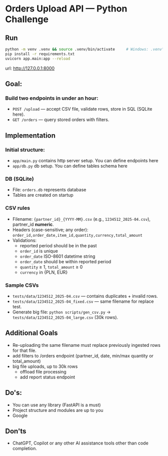 # Orders Upload API — Python Challenge

## Run

```bash
python -m venv .venv && source .venv/bin/activate     # Windows: .venv\Scripts\activate
pip install -r requirements.txt
uvicorn app.main:app --reload
```

url: http://127.0.0.1:8000

## Goal:

### Build two endpoints in under an hour:

- `POST /upload` — accept CSV file, validate rows, store in SQL (SQLite here).
- `GET /orders` — query stored orders with filters.

## Implementation

### Initial structure:

- `app/main.py` contains http server setup. You can define endpoints here
- `app/db.py` db setup. You can define tables schema here

### DB (SQLite)

- File: `orders.db` represents database
- Tables are created on startup

### CSV rules

- Filename: `{partner_id}_{YYYY-MM}.csv` (e.g., `1234512_2025-04.csv`), partner_id **numeric**.
- Headers (case-sensitive; any order): `order_id,order_date,item_id,quantity,currency,total_amount`
- Validations:
  - reported period should be in the past
  - `order_id` is unique
  - `order_date` ISO-8601 datetime string
  - `order_date` should be within reported period
  - `quantity` ≥ 1, `total_amount` ≥ 0
  - `currency` in {PLN, EUR}

### Sample CSVs

- `tests/data/1234512_2025-04.csv` — contains duplicates + invalid rows.
- `tests/data/1234512_2025-04_fixed.csv` — same filename for replace test.
- Generate big file: `python scripts/gen_csv.py` → `tests/data/1234512_2025-04_large.csv` (30k rows).

## Additional Goals

- Re-uploading the same filename must replace previously ingested rows for that file.
- add filters to /orders endpoint (partner_id, date, min/max quantity or total_amount)
- big file uploads, up to 30k rows
  - offload file processing
  - add report status endpoint

## Do's:

- You can use any library (FastAPI is a must)
- Project structure and modules are up to you
- Google

## Don'ts

- ChatGPT, Copilot or any other AI assistance tools other than code completion.
